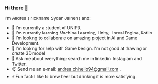 ### Hi there 👋
I'm Andrea ( nickname Sydan Jainen ) and:
- 🔭 I’m currently a student of UNIPD.
- 🌱 I’m currently learning Machine Learning, Unity, Unreal Engine, Kotlin.
- 👯 I’m looking to collaborate on amazing project in AI and Game Development.
- 🤔 I’m looking for help with Game Design. I'm not good at drawing or create 3D model
- 💬 Ask me about everything: search me in linkedin, Instagram and Twitter.
- 📫 Send me an e-mail: andrea.chinello94@gmail.com .
- ⚡ Fun fact: I like to brew beer but drinking it is more satisfying. 

